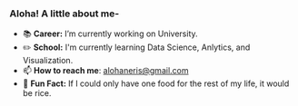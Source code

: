 ### Aloha! A little about me-
- :books: **Career:** I’m currently working on University.
- :pencil2: **School:** I'm currently learning Data Science, Anlytics, and Visualization.
- 📫 **How to reach me**: alohaneris@gmail.com
- :thought_balloon: **Fun Fact:** If I could only have one food for the rest of my life, it would be rice.

<!--
**wcarri/wcarri** is a ✨ _special_ ✨ repository because its `README.md` (this file) appears on your GitHub profile.

Here are some ideas to get you started:

- 🔭 I’m currently working on University
- 🌱 I’m currently learning Data Science, Anlytics, and Visualization
- 📫 How to reach me: alohaneris@gmail.com
-->
